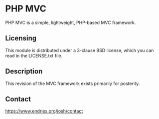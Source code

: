 PHP MVC
=======

PHP MVC is a simple, lightweight, PHP-based MVC framework.



Licensing
---------

This module is distributed under a 3-clause BSD license, which you can read in the LICENSE.txt file.



Description
-----------

This revision of the MVC framework exists primarily for posterity.

	

Contact
-------

https://www.endries.org/josh/contact